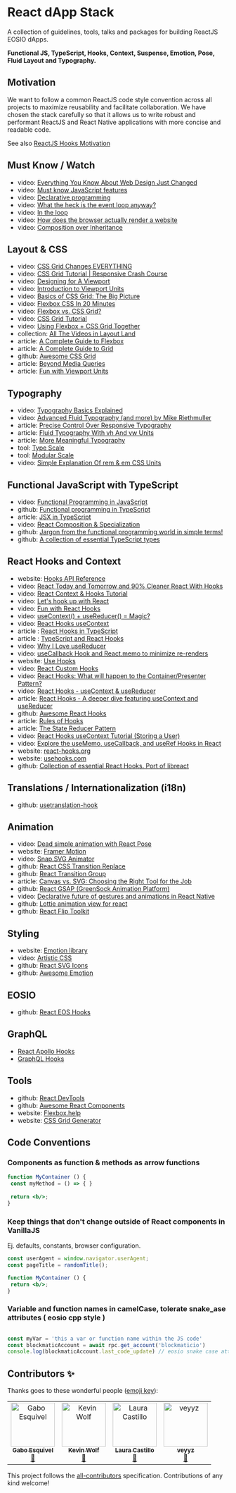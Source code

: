 # React dApp Stack

A collection of guidelines, tools, talks and packages for building ReactJS EOSIO dApps.

__Functional JS, TypeScript, Hooks, Context, Suspense, Emotion, Pose, Fluid Layout and Typography.__

## Motivation

We want to follow a common ReactJS code style convention across all projects to maximize reusability and facilitate collaboration. We have chosen the stack carefully so that it allows us to write robust and performant ReactJS and React Native applications with more concise and readable code.

See also [ReactJS Hooks Motivation](https://reactjs.org/docs/hooks-intro.html#motivation)

## Must Know / Watch

- video: [Everything You Know About Web Design Just Changed](https://www.youtube.com/watch?v=jBwBACbRuGY)
- video: [Must know JavaScript features](https://www.youtube.com/watch?v=W4brAobC2Hc&list=PL0zVEGEvSaeHJppaRLrqjeTPnCH6vw-sm) 
- video: [Declarative programming](https://www.youtube.com/watch?v=yGh0bjzj4IQ) 
- video: [What the heck is the event loop anyway?](https://www.youtube.com/watch?v=8aGhZQkoFbQ) 
- video: [In the loop](https://www.youtube.com/watch?v=cCOL7MC4Pl0) 
- video: [How does the browser actually render a website](https://www.youtube.com/watch?v=SmE4OwHztCc) 
- video: [Composition over Inheritance](https://www.youtube.com/watch?v=wfMtDGfHWpA)

## Layout & CSS

- video: [CSS Grid Changes EVERYTHING ](https://www.youtube.com/watch?v=7kVeCqQCxlk)
- video: [CSS Grid Tutorial | Responsive Crash Course](https://www.youtube.com/watch?v=SPFDLHNm5KQ)
- video: [Designing for A Viewport](https://www.youtube.com/watch?v=QY3lTBZnJmE)
- video: [Introduction to Viewport Units](https://www.youtube.com/watch?v=_sgF8I-Q1Gs)
- video: [Basics of CSS Grid: The Big Picture](https://www.youtube.com/watch?v=FEnRpy9Xfes)
- video: [Flexbox CSS In 20 Minutes](https://www.youtube.com/watch?v=JJSoEo8JSnc)
- video: [Flexbox vs. CSS Grid?](https://www.youtube.com/watch?v=hs3piaN4b5I)
- video: [CSS Grid Tutorial](https://www.youtube.com/watch?v=x7tLPhnA06w&list=PL4cUxeGkcC9itC4TxYMzFCfveyutyPOCY)
- video: [Using Flexbox + CSS Grid Together](https://www.youtube.com/watch?v=dQHtT47eH0M)
- collection: [All The Videos in Layout Land](https://www.youtube.com/watch?v=FEnRpy9Xfes&list=PLbSquHt1VCf18lllS0C5quAaOcsuMAC70&index=1)
- article: [A Complete Guide to Flexbox](https://css-tricks.com/snippets/css/a-guide-to-flexbox/)
- article: [A Complete Guide to Grid](https://css-tricks.com/snippets/css/complete-guide-grid/)
- github: [Awesome CSS Grid](https://github.com/valentinogagliardi/awesome-css-grid)
- article: [Beyond Media Queries](https://theweb.rocks/beyondmediaqueries/)
- article: [Fun with Viewport Units](https://css-tricks.com/fun-viewport-units/)

## Typography

- video: [Typography Basics Explained](https://www.youtube.com/watch?v=rF0zvSrF438)
- video: [Advanced Fluid Typography (and more) by Mike Riethmuller](https://www.youtube.com/watch?v=mAvQUIKtW_Y)
- article: [Precise Control Over Responsive Typography](https://www.madebymike.com.au/writing/precise-control-responsive-typography/)
- article: [Fluid Typography With vh And vw Units](https://www.smashingmagazine.com/2016/05/fluid-typography/)
- article: [More Meaningful Typography](http://alistapart.com/article/more-meaningful-typography/)
- tool: [Type Scale](https://type-scale.com/)
- tool: [Modular Scale](https://www.modularscale.com)
- video: [Simple Explanation Of rem & em CSS Units](https://www.youtube.com/watch?v=H4UtKu11yXg)

## Functional JavaScript with TypeScript 

- video: [Functional Programming in JavaScript](https://www.youtube.com/watch?v=BMUiFMZr7vk&list=PL0zVEGEvSaeEd9hlmCXrk5yUyqUag-n84)
- github: [Functional programming in TypeScript](https://gcanti.github.io/fp-ts/)
- article: [JSX in TypeScript](https://www.typescriptlang.org/docs/handbook/jsx.html)
- video: [React Composition & Specialization](https://www.youtube.com/watch?v=VaXlL8nIhHw)
- github: [Jargon from the functional programming world in simple terms! ](https://github.com/hemanth/functional-programming-jargon)
- github: [A collection of essential TypeScript types](https://github.com/sindresorhus/type-fest)

## React Hooks and Context 

- website: [Hooks API Reference](https://reactjs.org/docs/hooks-reference.html)
- video: [React Today and Tomorrow and 90% Cleaner React With Hooks](https://www.youtube.com/watch?v=dpw9EHDh2bM) 
- video: [React Context & Hooks Tutorial](https://www.youtube.com/watch?v=6RhOzQciVwI&list=PL4cUxeGkcC9hNokByJilPg5g9m2APUePI)
- video: [Let's hook up with React](https://www.youtube.com/watch?v=h9qHKDlsnP0) 
- video: [Fun with React Hooks](https://www.youtube.com/watch?v=1jWS7cCuUXw)
- video: [useContext() + useReducer() = Magic?](https://www.youtube.com/watch?v=R_7XRX7nLsw)
- video: [React Hooks useContext](https://www.youtube.com/watch?v=xWXxkFzgnFM)
- article : [React Hooks in TypeScript](https://fettblog.eu/typescript-react/hooks/)
- article : [TypeScript and React Hooks](https://medium.com/@jrwebdev/react-hooks-in-typescript-88fce7001d0d)
- video: [Why I Love useReducer](https://www.youtube.com/watch?v=o-nCM1857AQ)
- video: [useCallback Hook and React.memo to minimize re-renders](https://www.youtube.com/watch?v=3Yyx9rqokN8)
- website: [Use Hooks](https://usehooks.com/)
- video: [React Custom Hooks](https://www.youtube.com/watch?v=G3qVfQ5l-Cg)
- video: [React Hooks: What will happen to the Container/Presenter Pattern?](https://www.youtube.com/watch?v=l6GTpKLWllQ)
- video: [React Hooks - useContext & useReducer](https://www.youtube.com/watch?v=cjBm0HnYcqw)
- article: [React Hooks - A deeper dive featuring useContext and useReducer](https://testdriven.io/blog/react-hooks-advanced/)
- github: [Awesome React Hooks](https://github.com/rehooks/awesome-react-hooks)
- article: [Rules of Hooks](https://reactjs.org/docs/hooks-rules.html)
- article: [The State Reducer Pattern](https://kentcdodds.com/blog/the-state-reducer-pattern)
- video: [React Hooks useContext Tutorial (Storing a User)](https://www.youtube.com/watch?v=lhMKvyLRWo0)
- video: [Explore the useMemo, useCallback, and useRef Hooks in React](https://www.youtube.com/watch?v=IivieWL_g4s)
- website: [react-hooks.org](https://react-hooks.org/)
- website: [usehooks.com](https://usehooks.com)
- github: [Collection of essential React Hooks. Port of libreact](https://github.com/streamich/react-use)

## Translations / Internationalization (i18n) 

- github: [usetranslation-hook](https://react.i18next.com/latest/usetranslation-hook)

## Animation

- video: [Dead simple animation with React Pose](https://www.youtube.com/watch?v=BSbVB14riQI)
- website: [Framer Motion](https://www.framer.com/motion)
- video: [Snap.SVG Animator](https://www.youtube.com/watch?v=waTuhjBSJrs)
- github: [React CSS Transition Replace](https://github.com/marnusw/react-css-transition-replace)
- github: [React Transition Group](https://github.com/reactjs/react-transition-group/)
- article: [Canvas vs. SVG: Choosing the Right Tool for the Job](https://www.sitepoint.com/canvas-vs-svg-choosing-the-right-tool-for-the-job/)
- github: [React GSAP (GreenSock Animation Platform)](https://github.com/bitworking/react-gsap)
- video: [Declarative future of gestures and animations in React Native](https://www.youtube.com/watch?v=kdq4z2708VM)
- github: [Lottie animation view for react ](https://github.com/chenqingspring/react-lottie)
- github: [React Flip Toolkit](https://github.com/aholachek/react-flip-toolkit)

## Styling

- website: [Emotion library](https://emotion.sh/docs/introduction)
- video: [Artistic CSS](https://www.youtube.com/watch?v=aQBYAkaABkU)
- github: [React SVG Icons](https://github.com/react-icons/react-icons)
- github: [Awesome Emotion](https://github.com/emotion-js/awesome-emotion)

## EOSIO 

- github: [React EOS Hooks](https://github.com/blockmatic/eos-hooks)

## GraphQL

- [React Apollo Hooks](https://github.com/trojanowski/react-apollo-hooks)
- [GraphQL Hooks](https://github.com/nearform/graphql-hooks)

## Tools

- github: [React DevTools](https://github.com/facebook/react-devtools)
- github: [Awesome React Components](https://github.com/brillout/awesome-react-components)
- website: [Flexbox.help](https://flexbox.help/)
- website: [CSS Grid Generator](https://cssgrid-generator.netlify.com/)

## Code Conventions

### Components as function & methods as arrow functions

```jsx
function MyContainer () { 
 const myMethod = () => { }  
    
 return <b/>;
}
```

### Keep things that don't change outside of React components in VanillaJS

Ej. defaults, constants, browser configuration.

```jsx
const userAgent = window.navigator.userAgent;
const pageTitle = randomTitle();

function MyContainer () {
 return <b/>;
}
```

### Variable and function names in camelCase, tolerate snake_ase attributes ( eosio cpp style )

```jsx

const myVar = 'this a var or function name within the JS code'
const blockmaticAccount = await rpc.get_account('blockmaticio')
console.log(blockmaticAccount.last_code_update) // eosio snake case attributes, that's fine.

```


## Contributors ✨

Thanks goes to these wonderful people ([emoji key](https://allcontributors.org/docs/en/emoji-key)):

<!-- ALL-CONTRIBUTORS-LIST:START - Do not remove or modify this section -->
<!-- prettier-ignore -->
<table>
  <tr>
    <td align="center"><a href="https://gaboesquivel.com"><img src="https://avatars0.githubusercontent.com/u/391270?v=4" width="100px;" alt="Gabo Esquivel"/><br /><sub><b>Gabo Esquivel</b></sub></a><br /><a href="#ideas-gaboesquivel" title="Ideas, Planning, & Feedback">🤔</a></td>
    <td align="center"><a href="https://kevinwolf.me"><img src="https://avatars2.githubusercontent.com/u/3157426?v=4" width="100px;" alt="Kevin Wolf"/><br /><sub><b>Kevin Wolf</b></sub></a><br /><a href="#ideas-kevinwolfcr" title="Ideas, Planning, & Feedback">🤔</a></td>
    <td align="center"><a href="https://github.com/laubits"><img src="https://avatars3.githubusercontent.com/u/11317931?v=4" width="100px;" alt="Laura Castillo"/><br /><sub><b>Laura Castillo</b></sub></a><br /><a href="#ideas-laubits" title="Ideas, Planning, & Feedback">🤔</a></td>
    <td align="center"><a href="https://github.com/veyyz"><img src="https://avatars1.githubusercontent.com/u/4465736?v=4" width="100px;" alt="veyyz"/><br /><sub><b>veyyz</b></sub></a><br /><a href="#ideas-veyyz" title="Ideas, Planning, & Feedback">🤔</a></td>
  </tr>
</table>

<!-- ALL-CONTRIBUTORS-LIST:END -->

This project follows the [all-contributors](https://github.com/all-contributors/all-contributors) specification. Contributions of any kind welcome!
